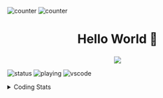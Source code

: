 ![counter](https://enwk7okkacbnf3i.m.pipedream.net)
![counter](https://komarev.com/ghpvc/?username=joypreetsinghbhullar&color=green)


<h1 align="center">Hello World 👋</h1>

<h3 align="center"></h3>
<p align="center">
  <a href="https://skillicons.dev">
    <img src="https://skillicons.dev/icons?i=ts,js,py,rust,nodejs,postgres,mongo,react,docker,html&coding=cute" />
  </a>
</p>

![status](https://nocache.advaith.workers.dev?url=https://img.shields.io/endpoint?url=https://dev.discordprofiles.me/api/badge/status/USERID?simple=true)
![playing](https://nocache.advaith.workers.dev?url=https://img.shields.io/endpoint?url=https://dev.discordprofiles.me/api/badge/playing/USERID)
![vscode](https://nocache.advaith.workers.dev?url=https://img.shields.io/endpoint?url=https://dev.discordprofiles.me/api/badge/vscode/USERID)

<details>
  <summary>Coding Stats</summary>

  
  <a href="#">![Github stats](https://github-readme-stats.vercel.app/api?username=joypreetsinghbhullar&show_icons=true&theme=dark&hide_border=true)</a>
[![GitHub Streak](http://github-readme-streak-stats.herokuapp.com?user=joypreetsinghbhullar&theme=dark&hide_border=true)](https://git.io/streak-stats)
<a href="#">![Top Langs](https://github-readme-stats.vercel.app/api/top-langs/?username=joypreetsinghbhullar&layout=compact&theme=blueberry&count_private=true&hide_border=true)</a>
</details>


